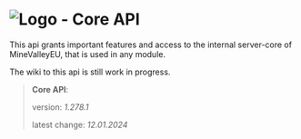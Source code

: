 # ![Logo](https://cdn.minevalley.eu/branding/logo_64px_cropped.png) - Core API 
This api grants important features and access to the internal server-core of MineValleyEU, that is used in any module.

The wiki to this api is still work in progress.

> **Core API**:
>
> version: _1.278.1_
>
> latest change: _12.01.2024_
